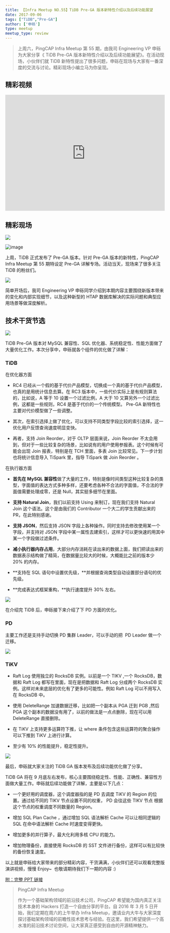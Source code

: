 ```yaml
---
title: 【Infra Meetup NO.55】TiDB Pre-GA 版本新特性介绍以及后续功能展望
date: 2017-09-06
tags: ["TiDB","Pre-GA"]
author: ['申砾']
type: meetup
meetup_type: review
---
```


> 上周六，PingCAP Infra Meetup 第 55 期，由我司 Engineering VP 申砾为大家分享《 TiDB Pre-GA 版本新特性介绍以及后续功能展望》。在活动现场，小伙伴们就 TiDB 新特性提出了很多问题，申砾在现场与大家有一番深度的交流与讨论。精彩现场小编立马为你呈现。

## 精彩视频

<iframe frameborder="0" width="652" height="366.75" allow="autoplay; fullscreen" allowfullscreen="true" src="https://v.qq.com/txp/iframe/player.html?origin=https%3A%2F%2Fmp.weixin.qq.com&amp;vid=e0546waf434&amp;autoplay=false&amp;full=true&amp;show1080p=false" style="margin: 0px; padding: 0px; max-width: 100%; box-sizing: border-box !important; word-wrap: break-word !important;"></iframe>


## 精彩现场

![](http://upload-images.jianshu.io/upload_images/542677-b1d3cbf4541d5ab7?imageMogr2/auto-orient/strip%7CimageView2/2/w/1240)

![image](http://upload-images.jianshu.io/upload_images/542677-622295cb3ae17680?imageMogr2/auto-orient/strip%7CimageView2/2/w/1240)


上周，TiDB 正式发布了 Pre-GA 版本。针对 Pre-GA 版本的新特性，PingCAP Infra Meetup 第 55 期特设定 Pre-GA 详解专场。活动当天，现场来了很多关注 TiDB 的粉丝们。

![](http://upload-images.jianshu.io/upload_images/542677-3eddddf10df84644?imageMogr2/auto-orient/strip%7CimageView2/2/w/1240)

简单开场后，我司 Engineering VP 申砾同学介绍到本期内容主要围绕新版本带来的变化和内部实现细节，以及这种新型的 HTAP 数据库解决的实际问题和典型应用场景等做深度解析。

## 技术干货节选

![](http://upload-images.jianshu.io/upload_images/542677-cbb682a0b12e45a3?imageMogr2/auto-orient/strip%7CimageView2/2/w/1240)

TiDB Pre-GA 版本对 MySQL 兼容性、SQL 优化器、系统稳定性、性能方面做了大量优化工作。本次分享中，申砾就各个组件的优化做了详解：

### TiDB 

在优化器方面

- RC4 已经从一个假的基于代价产品模型，切换成一个真的基于代价产品模型，也真的是用统计信息去算。在 RC3 版本中，一些代价实际上是有规则算法的，比如说，A 等于 10 设置一个过滤比例，A 大于 10 又算另外一个过滤比例，这都是一些规则，RC4 是基于代价的一个传统模型。 Pre-GA 新特性也主要对代价模型做了一些调整。

- 其次，在索引选择上做了优化，可以支持不同类型字段比较的索引选择，这一优化用户反馈查询速度明显变快。

- 再者，支持 Join Reorder，对于 OLTP 层面来说，Join Reorder 不太会用到，但对于一些比较复杂的场景，比如说有的用户使用参报表。这个时候有可能会出现 Join 报表，特别是在 TCH 里面，多表 Join 比较常见。下一步计划也将统计信息导入 TiSpark 里，指导 TiSpark 做 Join Reorder 。


在执行器方面

- **首先在 MySQL 兼容性**做了大量的工作，特别是像时间类型这种比较复杂的类型，字面值的表达方式多种多样，还要考虑各种不合法的字面值，不合法的字面值需要处理成零，还是 Null，其实挺多细节在里面。

- **支持 Natural Join**，我们以前支持 Using 来制订，现在我们支持 Natural Join 这个语法。这个是由我们的 Contributor 一个大二的学生贡献出来的 PR，在此特别感谢。

- **支持 JSON**，然后支持 JSON 字段上各种操作。同时支持去修改使用某一个字段，并支持对 JSON 字段中某一属性去建索引，这样才可以更快速的用其中某一个字段做过滤条件。

- **减小执行器内存占用**，大部分内存消耗在读出来的数据上面，我们把读出来的数据表示结构做了精简，在数据量比较大的时候，大概能比之前的版本少 20% 的内存。

- **支持在 SQL 语句中设置优先级，**并根据查询类型自动设置部分语句的优先级。

- **完成表达式框架重构，**执行速度提升 30% 左右。

![](http://upload-images.jianshu.io/upload_images/542677-bd5d9b438edbfdbd?imageMogr2/auto-orient/strip%7CimageView2/2/w/1240)

在介绍完 TiDB 后，申砾接下来介绍了下 PD 方面的优化。

### PD

主要工作还是支持手动切换 PD 集群 Leader，可以手动的把  PD Leader 做一个迁移。

![](http://upload-images.jianshu.io/upload_images/542677-296b33175c82f31f?imageMogr2/auto-orient/strip%7CimageView2/2/w/1240)

### TiKV 

- Raft Log 使用独立的 RocksDB 实例。以前是一个 TIKV ,一个 RocksDB，数据和 Raft Log 都写在里面，现在是把数据和 Raft Log 分成两个 RocksDB 实例。这样对未来底层的优化有了更多的可能性。例如 Raft Log 可以不用写入在 RocksDB 中。

- 使用 DeleteRange 加速数据迁移，比如把一个副本从 PGA 迁到 PGB ,然后 PGA 这个副本的数据没有用了，以前的做法是一点点删除，现在可以用 DeleteRange 直接删除。

- 在 TiKV 上支持更多运算符下推，让 where 条件包含这些运算符的聚合操作可以下推到 TiKV 上进行计算。

- 至少有 10% 的性能提升，稳定性提升。

![](http://upload-images.jianshu.io/upload_images/542677-f8ddb1ccff2506ff?imageMogr2/auto-orient/strip%7CimageView2/2/w/1240)

最后，申砾就大家关注的 TiDB GA 版本发布及后续功能优化做了分享。

TiDB GA 将在 9 月底左右发布，核心主要围绕稳定性、性能、正确性、兼容性方面做大量工作。申砾就后续功能做了详解，主要是以下几点：

- 一个更好用的调度器，这个调度器指的是 PD 去调度 TiKV 的 Region 的位置。通过给不同的 TIKV 节点设置不同的权重， PD 会往这些 TIKV 节点 根据这个节点的权重调度不同数量的 Region。

- 增加 SQL Plan Cache ，通过增加 SQL 语法解析 Cache 可以让相同逻辑的 SQL 在命中语法解析 Cache 时速度变得更快。

- 增加更多的并行算子，最大化利用多核 CPU 的能力。

- 增加物理备份，直接使用 RocksDB 的 SST 文件进行备份，这样可以有比较快的备份恢复速度。

以上就是申砾给大家带来的部分精彩内容，干货满满，小伙伴们还可以观看完整版演讲视频，慢慢 Enjoy~  也敬请期待我们下一期的内容 :)

[附：完整 PPT 链接](https://eyun.baidu.com/s/3nvA4SWT)

>PingCAP Infra Meetup
>
>作为一个基础架构领域的前沿技术公司，PingCAP 希望能为国内真正关注技术本身的 Hackers 打造一个自由分享的平台。自 2016 年 3 月 5 日开始，我们定期在周六的上午举办 Infra Meetup，邀请业内大牛与大家深度探讨基础架构领域的前瞻性技术思考与经验。在这里，我们希望提供一个高水准的前沿技术讨论空间，让大家真正感受到自由的开源精神魅力。


